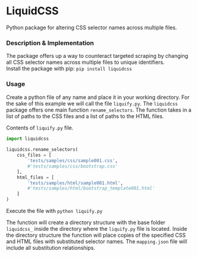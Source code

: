 # LiquidCSS
Python package for altering CSS selector names across multiple files.
### Description & Implementation
The package offers up a way to counteract targeted scraping by changing all CSS selector names across multiple files to unique identifiers. \
Install the package with pip: ```pip install liquidcss```
### Usage
Create a python file of any name and place it in your working directory. For the sake of this example we will call the file ```liquify.py```. The ```liquidcss``` package offers one main function ```rename_selectors```. The function takes in a list of paths to the CSS files and a list of paths to the HTML files.
 
Contents of ```liquify.py``` file.
``` python
import liquidcss
 
liquidcss.rename_selectors(
    css_files = [
        'tests/samples/css/sample001.css',
        #'tests/samples/css/bootstrap.css'
    ],
    html_files = [
        'tests/samples/html/sample001.html',
        #'tests/samples/html/bootstrap_template001.html'
    ]
)
```
 
Execute the file with ```python liquify.py```
 
The function will create a directory structure with the base folder ```liquidcss_``` inside the directory where the ```liquify.py``` file is located. Inside the directory structure the function will place copies of the specified CSS and HTML files with substituted selector names. The ```mapping.json``` file will include all substitution relationships.

